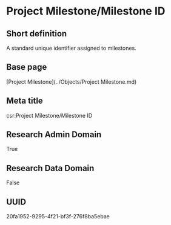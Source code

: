 # Project Milestone/Milestone ID
## Short definition
A standard unique identifier assigned to milestones.
## Base page
[Project Milestone](../Objects/Project Milestone.md)
## Meta title
csr:Project Milestone/Milestone ID
## Research Admin Domain
True
## Research Data Domain
False
## UUID
20fa1952-9295-4f21-bf3f-276f8ba5ebae
